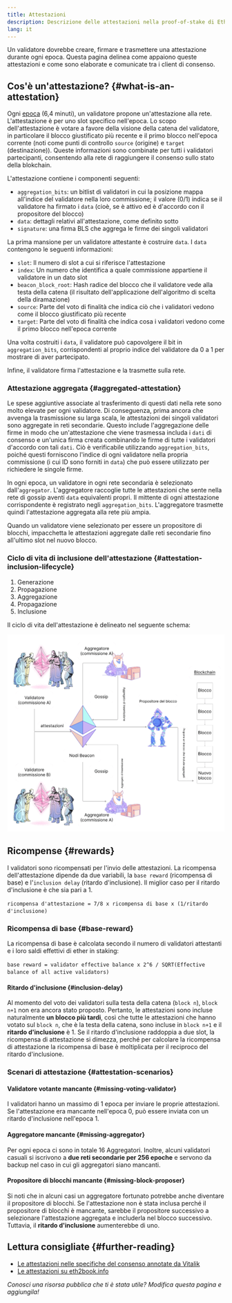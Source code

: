 ```yaml
---
title: Attestazioni
description: Descrizione delle attestazioni nella proof-of-stake di Ethereum.
lang: it
---
```


Un validatore dovrebbe creare, firmare e trasmettere una attestazione durante ogni epoca. Questa pagina delinea come appaiono queste attestazioni e come sono elaborate e comunicate tra i client di consenso.

## Cos'è un'attestazione? \{#what-is-an-attestation}

Ogni [epoca](/glossary/#epoch) (6,4 minuti), un validatore propone un'attestazione alla rete. L'attestazione è per uno slot specifico nell'epoca. Lo scopo dell'attestazione è votare a favore della visione della catena del validatore, in particolare il blocco giustificato più recente e il primo blocco nell'epoca corrente (noti come punti di controllo `source` (origine) e `target` (destinazione)). Queste informazioni sono combinate per tutti i validatori partecipanti, consentendo alla rete di raggiungere il consenso sullo stato della blokchain.

L'attestazione contiene i componenti seguenti:

- `aggregation_bits`: un bitlist di validatori in cui la posizione mappa all'indice del validatore nella loro commissione; il valore (0/1) indica se il validatore ha firmato i `data` (cioè, se è attivo ed è d'accordo con il propositore del blocco)
- `data`: dettagli relativi all'attestazione, come definito sotto
- `signature`: una firma BLS che aggrega le firme dei singoli validatori

La prima mansione per un validatore attestante è costruire `data`. I `data` contengono le seguenti informazioni:

- `slot`: Il numero di slot a cui si riferisce l'attestazione
- `index`: Un numero che identifica a quale commissione appartiene il validatore in un dato slot
- `beacon_block_root`: Hash radice del blocco che il validatore vede alla testa della catena (il risultato dell'applicazione dell'algoritmo di scelta della diramazione)
- `source`: Parte del voto di finalità che indica ciò che i validatori vedono come il blocco giustificato più recente
- `target`: Parte del voto di finalità che indica cosa i validatori vedono come il primo blocco nell'epoca corrente

Una volta costruiti i `data`, il validatore può capovolgere il bit in `aggregation_bits`, corrispondenti al proprio indice del validatore da 0 a 1 per mostrare di aver partecipato.

Infine, il validatore firma l'attestazione e la trasmette sulla rete.

### Attestazione aggregata \{#aggregated-attestation}

Le spese aggiuntive associate al trasferimento di questi dati nella rete sono molto elevate per ogni validatore. Di conseguenza, prima ancora che avvenga la trasmissione su larga scala, le attestazioni dei singoli validatori sono aggregate in reti secondarie. Questo include l'aggregazione delle firme in modo che un'attestazione che viene trasmessa includa i `dati` di consenso e un'unica firma creata combinando le firme di tutte i validatori d'accordo con tali `dati`. Ciò è verificabile utilizzando `aggregation_bits`, poiché questi forniscono l'indice di ogni validatore nella propria commissione (i cui ID sono forniti in `data`) che può essere utilizzato per richiedere le singole firme.

In ogni epoca, un validatore in ogni rete secondaria è selezionato dall'`aggregator`. L'aggregatore raccoglie tutte le attestazioni che sente nella rete di gossip aventi `data` equivalenti propri. Il mittente di ogni attestazione corrispondente è registrato negli `aggregation_bits`. L'aggregatore trasmette quindi l'attestazione aggregata alla rete più ampia.

Quando un validatore viene selezionato per essere un propositore di blocchi, impacchetta le attestazioni aggregate dalle reti secondarie fino all'ultimo slot nel nuovo blocco.

### Ciclo di vita di inclusione dell'attestazione \{#attestation-inclusion-lifecycle}

1. Generazione
2. Propagazione
3. Aggregazione
4. Propagazione
5. Inclusione

Il ciclo di vita dell'attestazione è delineato nel seguente schema:

![ciclo di vita dell'attestazione](./attestation_schematic.png)

## Ricompense \{#rewards}

I validatori sono ricompensati per l'invio delle attestazioni. La ricompensa dell'attestazione dipende da due variabili, la `base reward` (ricompensa di base) e l'`inclusion delay` (ritardo d'inclusione). Il miglior caso per il ritardo d'inclusione è che sia pari a 1.

`ricompensa d'attestazione = 7/8 x ricompensa di base x (1/ritardo d'inclusione)`

### Ricompensa di base \{#base-reward}

La ricompensa di base è calcolata secondo il numero di validatori attestanti e i loro saldi effettivi di ether in staking:

`base reward = validator effective balance x 2^6 / SQRT(Effective balance of all active validators)`

#### Ritardo d'inclusione \{#inclusion-delay}

Al momento del voto dei validatori sulla testa della catena (`block n`), `block n+1` non era ancora stato proposto. Pertanto, le attestazioni sono incluse naturalmente **un blocco più tardi**, così che tutte le attestazioni che hanno votato sul `block n`, che è la testa della catena, sono incluse in `block n+1` e il **ritardo d'inclusione** è 1. Se il ritardo d'inclusione raddoppia a due slot, la ricompensa di attestazione si dimezza, perché per calcolare la ricompensa di attestazione la ricompensa di base è moltiplicata per il reciproco del ritardo d'inclusione.

### Scenari di attestazione \{#attestation-scenarios}

#### Validatore votante mancante \{#missing-voting-validator}

I validatori hanno un massimo di 1 epoca per inviare le proprie attestazioni. Se l'attestazione era mancante nell'epoca 0, può essere inviata con un ritardo d'inclusione nell'epoca 1.

#### Aggregatore mancante \{#missing-aggregator}

Per ogni epoca ci sono in totale 16 Aggregatori. Inoltre, alcuni validatori casuali si iscrivono a **due reti secondarie per 256 epoche** e servono da backup nel caso in cui gli aggregatori siano mancanti.

#### Propositore di blocchi mancante \{#missing-block-proposer}

Si noti che in alcuni casi un aggregatore fortunato potrebbe anche diventare il propositore di blocchi. Se l'attestazione non è stata inclusa perché il propositore di blocchi è mancante, sarebbe il propositore successivo a selezionare l'attestazione aggregata e includerla nel blocco successivo. Tuttavia, il **ritardo d'inclusione** aumenterebbe di uno.

## Lettura consigliate \{#further-reading}

- [Le attestazioni nelle specifiche del consenso annotate da Vitalik](https://github.com/ethereum/annotated-spec/blob/master/phase0/beacon-chain.md#attestationdata)
- [Le attestazioni su eth2book.info](https://eth2book.info/altair/part3/containers/dependencies#attestationdata)

_Conosci una risorsa pubblica che ti è stata utile? Modifica questa pagina e aggiungila!_
